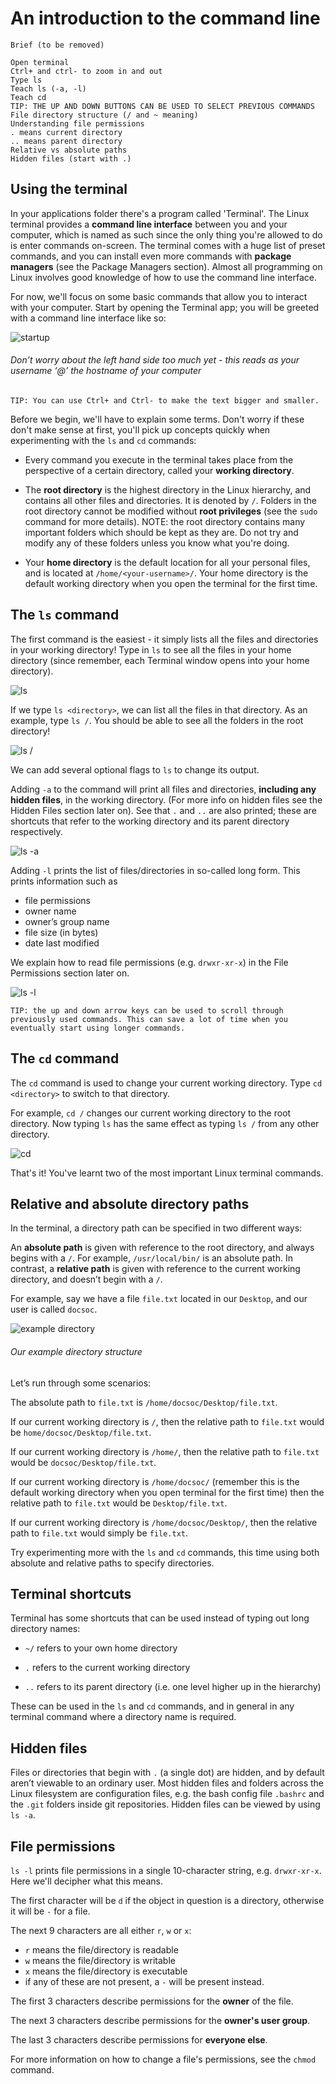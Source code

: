 # An introduction to the command line

```
Brief (to be removed)

Open terminal
Ctrl+ and ctrl- to zoom in and out
Type ls
Teach ls (-a, -l)
Teach cd
TIP: THE UP AND DOWN BUTTONS CAN BE USED TO SELECT PREVIOUS COMMANDS
File directory structure (/ and ~ meaning)
Understanding file permissions
. means current directory
.. means parent directory
Relative vs absolute paths
Hidden files (start with .)
```
## Using the terminal

In your applications folder there's a program called 'Terminal'. The Linux terminal provides a **command line interface** between you and your computer, which is named as such since the only thing you're allowed to do is enter commands on-screen. The terminal comes with a huge list of preset commands, and you can install even more commands with **package managers** (see the Package Managers section). Almost all programming on Linux involves good knowledge of how to use the command line interface.

For now, we'll focus on some basic commands that allow you to interact with your computer. Start by opening the Terminal app; you will be greeted with a command line interface like so:

![startup](assets/commands/startup.png "startup")
###### Don’t worry about the left hand side too much yet - this reads as your username ‘@’ the hostname of your computer

```
TIP: You can use Ctrl+ and Ctrl- to make the text bigger and smaller.
```

Before we begin, we'll have to explain some terms. Don't worry if these don't make sense at first, you'll pick up concepts quickly when experimenting with the `ls` and `cd` commands:
* Every command you execute in the terminal takes place from the perspective of a certain directory, called your **working directory**.

* The **root directory** is the highest directory in the Linux hierarchy, and contains all other files and directories. It is denoted by `/`. Folders in the root directory cannot be modified without **root privileges** (see the `sudo` command for more details). NOTE: the root directory contains many important folders which should be kept as they are. Do not try and modify any of these folders unless you know what you're doing.

* Your **home directory** is the default location for all your personal files, and is located at `/home/<your-username>/`. Your home directory is the default working directory when you open the terminal for the first time.

## The `ls` command

The first command is the easiest - it simply lists all the files and directories in your working directory! Type in `ls` to see all the files in your home directory (since remember, each Terminal window opens into your home directory).

![ls](assets/commands/ls.png "ls")

If we type `ls <directory>`, we can list all the files in that directory. As an example, type `ls /`. You should be able to see all the folders in the root directory!

![ls /](assets/commands/ls-:.png "ls /")

We can add several optional flags to `ls` to change its output.

Adding `-a` to the command will print all files and directories, **including any hidden files**, in the working directory. (For more info on hidden files see the Hidden Files section later on). See that `.` and `..` are also printed; these are shortcuts that refer to the working directory and its parent directory respectively.

![ls -a](assets/commands/ls-a.png "ls -a")

Adding `-l` prints the list of files/directories in so-called long form. This prints information such as
* file permissions
* owner name
* owner’s group name
* file size (in bytes)
* date last modified

We explain how to read file permissions (e.g. `drwxr-xr-x`) in the File Permissions section later on.

![ls -l](assets/commands/ls-l.png "ls -l")

```
TIP: the up and down arrow keys can be used to scroll through previously used commands. This can save a lot of time when you eventually start using longer commands.
```

## The `cd` command

The `cd` command is used to change your current working directory. Type `cd <directory>` to switch to that directory.

For example, `cd /` changes our current working directory to the root directory. Now typing `ls` has the same effect as typing `ls /` from any other directory.

![cd](assets/commands/cd.png "cd")

That's it! You've learnt two of the most important Linux terminal commands.

## Relative and absolute directory paths

In the terminal, a directory path can be specified in two different ways:

An **absolute path** is given with reference to the root directory, and always begins with a `/`. For example, `/usr/local/bin/` is an absolute path. In contrast, a **relative path** is given with reference to the current working directory, and doesn’t begin with a `/`.

For example, say we have a file `file.txt` located in our `Desktop`, and our user is called `docsoc`.

![example directory](assets/example-directory.png "Example directory")
###### Our example directory structure

Let’s run through some scenarios:

The absolute path to `file.txt` is `/home/docsoc/Desktop/file.txt`.

If our current working directory is `/`, then the relative path to `file.txt` would be `home/docsoc/Desktop/file.txt`.

If our current working directory is `/home/`, then the relative path to `file.txt` would be `docsoc/Desktop/file.txt`.

If our current working directory is `/home/docsoc/` (remember this is the default working directory when you open terminal for the first time) then the relative path to `file.txt` would be `Desktop/file.txt`.

If our current working directory is `/home/docsoc/Desktop/`, then the relative path to `file.txt` would simply be `file.txt`.

Try experimenting more with the `ls` and `cd` commands, this time using both absolute and relative paths to specify directories.

## Terminal shortcuts

Terminal has some shortcuts that can be used instead of typing out long directory names:

* `~/` refers to your own home directory

* `.` refers to the current working directory

* `..` refers to its parent directory (i.e. one level higher up in the hierarchy)

These can be used in the `ls` and `cd` commands, and in general in any terminal command where a directory name is required.

## Hidden files

Files or directories that begin with `.` (a single dot) are hidden, and by default aren’t viewable to an ordinary user. Most hidden files and folders across the Linux filesystem are configuration files, e.g. the bash config file `.bashrc` and the `.git` folders inside git repositories. Hidden files can be viewed by using `ls -a`.

## File permissions

`ls -l` prints file permissions in a single 10-character string, e.g. `drwxr-xr-x`. Here we'll decipher what this means.

The first character will be `d` if the object in question is a directory, otherwise it will be `-` for a file.

The next 9 characters are all either `r`, `w` or `x`:
* `r` means the file/directory is readable
* `w` means the file/directory is writable
* `x` means the file/directory is executable
* if any of these are not present, a `-` will be present instead.

The first 3 characters describe permissions for the **owner** of the file.

The next 3 characters describe permissions for the **owner's user group**.

The last 3 characters describe permissions for **everyone else**.

For more information on how to change a file's permissions, see the `chmod` command.
